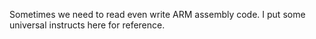 Sometimes we need to read even write ARM assembly code. I put some universal instructs here for reference.

